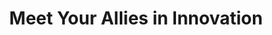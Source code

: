 ---
title: "Meet Your Allies in Innovation"
meta_title: "About"
description: "this is meta description"
image: "/images/avatar.png"
draft: false
content: "Welcome to Foundry64! I'm Gabe, and together with my co-founder Ify, we turn cutting-edge ideas into digital solutions that empower your business. We're more than just tech experts; we're your partners in redefining what's possible. Join us on this journey to innovate and achieve together."
team_members:
  - name: "Gabriel J. Pérez Irizarry"
    role: "Co-Founder"
    nickname: "Gabe"
    image: "/images/team/gabe.jpeg"
    twitter_link: "https://twitter.com/gaburieru4649"
    linkedin_link: "https://www.linkedin.com/in/gabrieljperezirizarry/"
  - name: "Ifeanyichukwu Agu"
    role: "Co-Founder"
    nickname: "Ify"
    image: "https://images.unsplash.com/photo-1499470932971-a90681ce8530?ixlib=rb-1.2.1&ixid=MnwxMjA3fDB8MHxwaG90by1pYWdlfHx8fGVufDB8fHx8&auto=format&fit=crop&w=1470&q=80"
    twitter_link: "https://twitter.com/ify"
    linkedin_link: "https://www.linkedin.com/in/ify"
---